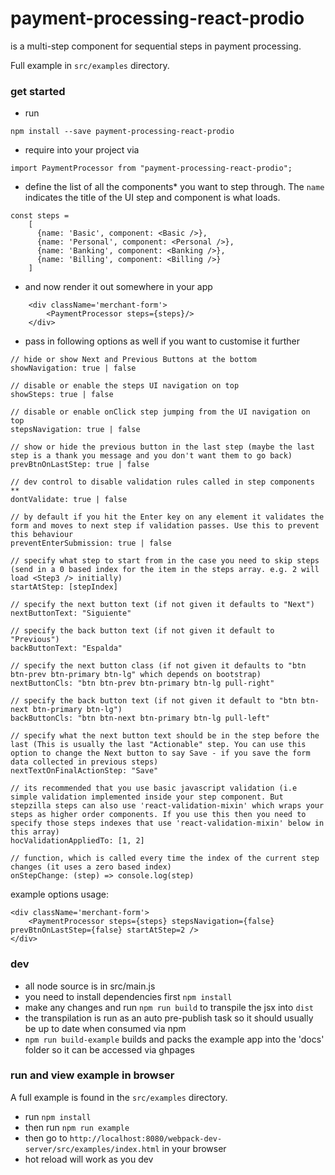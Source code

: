 # payment-processing-react-prodio

is a multi-step component for sequential steps in payment processing.

Full example in `src/examples` directory.

### get started
- run
```
npm install --save payment-processing-react-prodio
```
- require into your project via
```
import PaymentProcessor from "payment-processing-react-prodio";
```
- define the list of all the components* you want to step through. The `name` indicates the title of the UI step and component is what loads.

```
const steps =
    [
      {name: 'Basic', component: <Basic />},
      {name: 'Personal', component: <Personal />},
      {name: 'Banking', component: <Banking />},
      {name: 'Billing', component: <Billing />}
    ]
```

- and now render it out somewhere in your app
```
    <div className='merchant-form'>
        <PaymentProcessor steps={steps}/>
    </div>
```

- pass in following options as well if you want to customise it further

```
// hide or show Next and Previous Buttons at the bottom
showNavigation: true | false

// disable or enable the steps UI navigation on top
showSteps: true | false

// disable or enable onClick step jumping from the UI navigation on top
stepsNavigation: true | false

// show or hide the previous button in the last step (maybe the last step is a thank you message and you don't want them to go back)
prevBtnOnLastStep: true | false

// dev control to disable validation rules called in step components **
dontValidate: true | false

// by default if you hit the Enter key on any element it validates the form and moves to next step if validation passes. Use this to prevent this behaviour
preventEnterSubmission: true | false

// specify what step to start from in the case you need to skip steps (send in a 0 based index for the item in the steps array. e.g. 2 will load <Step3 /> initially)
startAtStep: [stepIndex]

// specify the next button text (if not given it defaults to "Next")
nextButtonText: "Siguiente"

// specify the back button text (if not given it default to "Previous")
backButtonText: "Espalda"

// specify the next button class (if not given it defaults to "btn btn-prev btn-primary btn-lg" which depends on bootstrap)
nextButtonCls: "btn btn-prev btn-primary btn-lg pull-right"

// specify the back button text (if not given it default to "btn btn-next btn-primary btn-lg")
backButtonCls: "btn btn-next btn-primary btn-lg pull-left"

// specify what the next button text should be in the step before the last (This is usually the last "Actionable" step. You can use this option to change the Next button to say Save - if you save the form data collected in previous steps)
nextTextOnFinalActionStep: "Save"

// its recommended that you use basic javascript validation (i.e simple validation implemented inside your step component. But stepzilla steps can also use 'react-validation-mixin' which wraps your steps as higher order components. If you use this then you need to specify those steps indexes that use 'react-validation-mixin' below in this array)
hocValidationAppliedTo: [1, 2]

// function, which is called every time the index of the current step changes (it uses a zero based index)
onStepChange: (step) => console.log(step)

```

example options usage:
```
<div className='merchant-form'>
    <PaymentProcessor steps={steps} stepsNavigation={false} prevBtnOnLastStep={false} startAtStep=2 />
</div>
```

### dev
- all node source is in src/main.js
- you need to install dependencies first `npm install`
- make any changes and run `npm run build` to transpile the jsx into `dist`
- the transpilation is run as an auto pre-publish task so it should usually be up to date when consumed via npm
- `npm run build-example` builds and packs the example app into the 'docs' folder so it can be accessed via ghpages

### run and view example in browser
A full example is found in the `src/examples` directory.

- run `npm install`
- then run `npm run example`
- then go to `http://localhost:8080/webpack-dev-server/src/examples/index.html` in your browser
- hot reload will work as you dev